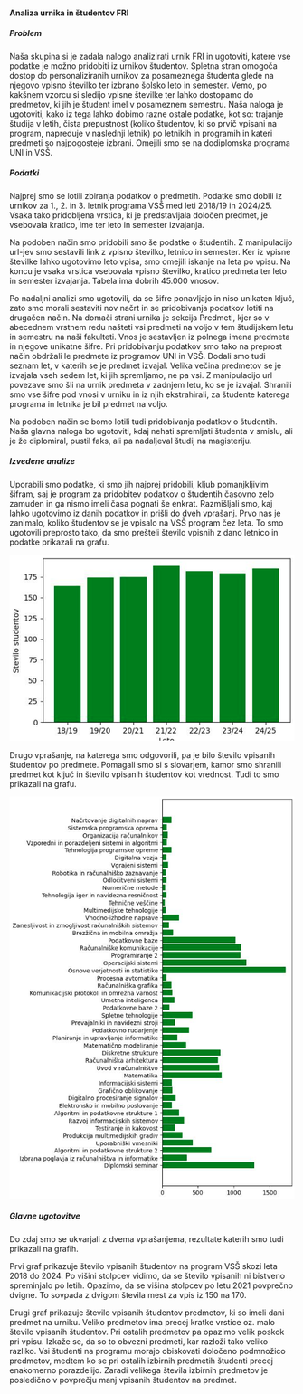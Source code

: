 #### Analiza urnika in študentov FRI

##### Problem

Naša skupina si je zadala nalogo analizirati urnik FRI in ugotoviti, katere vse podatke je možno pridobiti iz urnikov študentov. Spletna stran omogoča dostop do personaliziranih urnikov za posameznega študenta glede na njegovo vpisno številko ter izbrano šolsko leto in semester. Vemo, po kakšnem vzorcu si sledijo vpisne številke ter lahko dostopamo do predmetov, ki jih je študent imel v posameznem semestru. Naša naloga je ugotoviti, kako iz tega lahko dobimo razne ostale podatke, kot so: trajanje študija v letih, čista prepustnost (koliko študentov, ki so prvič vpisani na program, napreduje v naslednji letnik) po letnikih in programih in kateri predmeti so najpogosteje izbrani. Omejili smo se na dodiplomska programa UNI in VSŠ.


##### Podatki

Najprej smo se lotili zbiranja podatkov o predmetih. Podatke smo dobili iz urnikov za 1., 2. in 3. letnik programa VSŠ med leti 2018/19 in 2024/25. Vsaka tako pridobljena vrstica, ki je predstavljala določen predmet, je vsebovala kratico, ime ter leto in semester izvajanja. 

Na podoben način smo pridobili smo še podatke o študentih. Z manipulacijo url-jev smo sestavili link z vpisno številko, letnico in semester. Ker iz vpisne številke lahko ugotovimo leto vpisa, smo omejili iskanje na leta po vpisu. Na koncu je vsaka vrstica vsebovala vpisno številko, kratico predmeta ter leto in semester izvajanja. Tabela ima dobrih 45.000 vnosov.

Po nadaljni analizi smo ugotovili, da se šifre ponavljajo in niso unikaten ključ, zato smo morali sestaviti nov načrt in se pridobivanja podatkov lotiti na drugačen način. Na domači strani urnika je sekcija Predmeti, kjer so v abecednem vrstnem redu našteti vsi predmeti na voljo v tem študijskem letu in semestru na naši fakulteti. Vnos je sestavljen iz polnega imena predmeta in njegove unikatne šifre. Pri pridobivanju podatkov smo tako na preprost način obdržali le predmete iz programov UNI in VSŠ. Dodali smo tudi seznam let, v katerih se je predmet izvajal. Velika večina predmetov se je izvajala vseh sedem let, ki jih spremljamo, ne pa vsi. Z manipulacijo url povezave smo šli na urnik predmeta v zadnjem letu, ko se je izvajal. Shranili smo vse šifre pod vnosi v urniku in iz njih ekstrahirali, za študente katerega programa in letnika je bil predmet na voljo.

Na podoben način se bomo lotili tudi pridobivanja podatkov o študentih. Naša glavna naloga bo ugotoviti, kdaj nehati spremljati študenta v smislu, ali je že diplomiral, pustil faks, ali pa nadaljeval študij na magisteriju.


##### Izvedene analize

Uporabili smo podatke, ki smo jih najprej pridobili, kljub pomanjkljivim šifram, saj je program za pridobitev podatkov o študentih časovno zelo zamuden in ga nismo imeli časa pognati še enkrat. Razmišljali smo, kaj lahko ugotovimo iz danih podatkov in prišli do dveh vprašanj. Prvo nas je zanimalo, koliko študentov se je vpisalo na VSŠ program čez leta. To smo ugotovili preprosto tako, da smo prešteli število vpisnih z dano letnico in podatke prikazali na grafu.

![Graf vpisa skozi leta](../slike/vpis_po_letih.png)

Drugo vprašanje, na katerega smo odgovorili, pa je bilo število vpisanih študentov po predmete. Pomagali smo si s slovarjem, kamor smo shranili predmet kot ključ in število vpisanih študentov kot vrednost. Tudi to smo prikazali na grafu.

![Graf študentov po predmetih](../slike/st_vpisanih_na_predmet.png)

##### Glavne ugotovitve

Do zdaj smo se ukvarjali z dvema vprašanjema, rezultate katerih smo tudi prikazali na grafih.

Prvi graf prikazuje število vpisanih študentov na program VSŠ skozi leta 2018 do 2024. Po višini stolpcev vidimo, da se število vpisanih ni bistveno spreminjalo po letih. Opazimo, da se višina stolpcev po letu 2021 povprečno dvigne. To sovpada z dvigom števila mest za vpis iz 150 na 170.

Drugi graf prikazuje število vpisanih študentov predmetov, ki so imeli dani predmet na urniku. Veliko predmetov ima precej kratke vrstice oz. malo število vpisanih študentov. Pri ostalih predmetov pa opazimo velik poskok pri vpisu. Izkaže se, da so to obvezni predmeti, kar razloži tako veliko razliko. Vsi študenti na programu morajo obiskovati določeno podmnožico predmetov, medtem ko se pri ostalih izbirnih predmetih študenti precej enakomerno porazdelijo. Zaradi velikega števila izbirnih predmetov je posledično v povprečju manj vpisanih študentov na predmet.